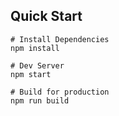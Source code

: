 ## Quick Start

```
# Install Dependencies
npm install

# Dev Server
npm start

# Build for production
npm run build
```